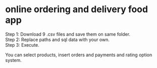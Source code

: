 # online ordering and delivery food app

Step 1: Download 9 .csv files and save them on same folder. </br>
Step 2: Replace paths and sql data with your own. </br>
Step 3: Execute. </br>

You can select products, insert orders and payments and rating option system.
